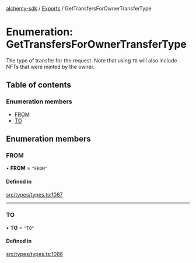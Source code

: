 [alchemy-sdk](../README.md) / [Exports](../modules.md) / GetTransfersForOwnerTransferType

# Enumeration: GetTransfersForOwnerTransferType

The type of transfer for the request. Note that using `TO` will also include
NFTs that were minted by the owner.

## Table of contents

### Enumeration members

- [FROM](GetTransfersForOwnerTransferType.md#from)
- [TO](GetTransfersForOwnerTransferType.md#to)

## Enumeration members

### FROM

• **FROM** = `"FROM"`

#### Defined in

[src/types/types.ts:1087](https://github.com/alchemyplatform/alchemy-sdk-js/blob/432c999/src/types/types.ts#L1087)

___

### TO

• **TO** = `"TO"`

#### Defined in

[src/types/types.ts:1086](https://github.com/alchemyplatform/alchemy-sdk-js/blob/432c999/src/types/types.ts#L1086)
